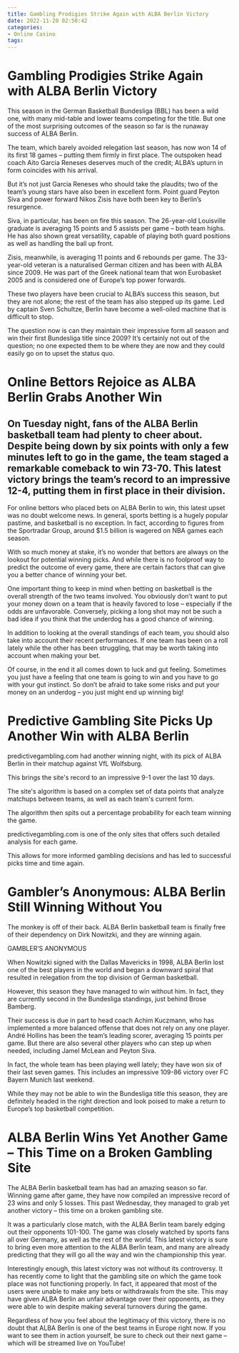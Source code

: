```yaml
---
title: Gambling Prodigies Strike Again with ALBA Berlin Victory
date: 2022-11-20 02:50:42
categories:
- Online Casino
tags:
---
```



#  Gambling Prodigies Strike Again with ALBA Berlin Victory

This season in the German Basketball Bundesliga (BBL) has been a wild one, with many mid-table and lower teams competing for the title. But one of the most surprising outcomes of the season so far is the runaway success of ALBA Berlin.

The team, which barely avoided relegation last season, has now won 14 of its first 18 games – putting them firmly in first place. The outspoken head coach Aito Garcia Reneses deserves much of the credit; ALBA’s upturn in form coincides with his arrival.

But it’s not just Garcia Reneses who should take the plaudits; two of the team’s young stars have also been in excellent form. Point guard Peyton Siva and power forward Nikos Zisis have both been key to Berlin’s resurgence.

Siva, in particular, has been on fire this season. The 26-year-old Louisville graduate is averaging 15 points and 5 assists per game – both team highs. He has also shown great versatility, capable of playing both guard positions as well as handling the ball up front.

Zisis, meanwhile, is averaging 11 points and 6 rebounds per game. The 33-year-old veteran is a naturalised German citizen and has been with ALBA since 2009. He was part of the Greek national team that won Eurobasket 2005 and is considered one of Europe’s top power forwards.

These two players have been crucial to ALBA’s success this season, but they are not alone; the rest of the team has also stepped up its game. Led by captain Sven Schultze, Berlin have become a well-oiled machine that is difficult to stop.

The question now is can they maintain their impressive form all season and win their first Bundesliga title since 2009? It’s certainly not out of the question; no one expected them to be where they are now and they could easily go on to upset the status quo.

#  Online Bettors Rejoice as ALBA Berlin Grabs Another Win

## On Tuesday night, fans of the ALBA Berlin basketball team had plenty to cheer about. Despite being down by six points with only a few minutes left to go in the game, the team staged a remarkable comeback to win 73-70. This latest victory brings the team’s record to an impressive 12-4, putting them in first place in their division.

For online bettors who placed bets on ALBA Berlin to win, this latest upset was no doubt welcome news. In general, sports betting is a hugely popular pastime, and basketball is no exception. In fact, according to figures from the Sportradar Group, around $1.5 billion is wagered on NBA games each season.

With so much money at stake, it’s no wonder that bettors are always on the lookout for potential winning picks. And while there is no foolproof way to predict the outcome of every game, there are certain factors that can give you a better chance of winning your bet.

One important thing to keep in mind when betting on basketball is the overall strength of the two teams involved. You obviously don’t want to put your money down on a team that is heavily favored to lose – especially if the odds are unfavorable. Conversely, picking a long shot may not be such a bad idea if you think that the underdog has a good chance of winning.

In addition to looking at the overall standings of each team, you should also take into account their recent performances. If one team has been on a roll lately while the other has been struggling, that may be worth taking into account when making your bet.

Of course, in the end it all comes down to luck and gut feeling. Sometimes you just have a feeling that one team is going to win and you have to go with your gut instinct. So don’t be afraid to take some risks and put your money on an underdog – you just might end up winning big!

#  Predictive Gambling Site Picks Up Another Win with ALBA Berlin

predictivegambling.com had another winning night, with its pick of ALBA Berlin in their matchup against VfL Wolfsburg.

This brings the site's record to an impressive 9-1 over the last 10 days.

The site's algorithm is based on a complex set of data points that analyze matchups between teams, as well as each team's current form.

The algorithm then spits out a percentage probability for each team winning the game.

predictivegambling.com is one of the only sites that offers such detailed analysis for each game.

This allows for more informed gambling decisions and has led to successful picks time and time again.

#  Gambler’s Anonymous: ALBA Berlin Still Winning Without You

The monkey is off of their back. ALBA Berlin basketball team is finally free of their dependency on Dirk Nowitzki, and they are winning again.

GAMBLER’S ANONYMOUS

When Nowitzki signed with the Dallas Mavericks in 1998, ALBA Berlin lost one of the best players in the world and began a downward spiral that resulted in relegation from the top division of German basketball.

However, this season they have managed to win without him. In fact, they are currently second in the Bundesliga standings, just behind Brose Bamberg.

Their success is due in part to head coach Achim Kuczmann, who has implemented a more balanced offense that does not rely on any one player. André Hollins has been the team’s leading scorer, averaging 15 points per game. But there are also several other players who can step up when needed, including Jamel McLean and Peyton Siva.

In fact, the whole team has been playing well lately; they have won six of their last seven games. This includes an impressive 109-86 victory over FC Bayern Munich last weekend.

While they may not be able to win the Bundesliga title this season, they are definitely headed in the right direction and look poised to make a return to Europe’s top basketball competition.

#  ALBA Berlin Wins Yet Another Game – This Time on a Broken Gambling Site

The ALBA Berlin basketball team has had an amazing season so far. Winning game after game, they have now compiled an impressive record of 23 wins and only 5 losses. This past Wednesday, they managed to grab yet another victory – this time on a broken gambling site.

It was a particularly close match, with the ALBA Berlin team barely edging out their opponents 101-100. The game was closely watched by sports fans all over Germany, as well as the rest of the world. This latest victory is sure to bring even more attention to the ALBA Berlin team, and many are already predicting that they will go all the way and win the championship this year.

Interestingly enough, this latest victory was not without its controversy. It has recently come to light that the gambling site on which the game took place was not functioning properly. In fact, it appeared that most of the users were unable to make any bets or withdrawals from the site. This may have given ALBA Berlin an unfair advantage over their opponents, as they were able to win despite making several turnovers during the game.

Regardless of how you feel about the legitimacy of this victory, there is no doubt that ALBA Berlin is one of the best teams in Europe right now. If you want to see them in action yourself, be sure to check out their next game – which will be streamed live on YouTube!